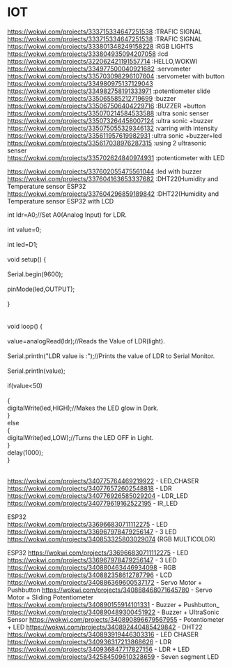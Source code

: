 # IOT

https://wokwi.com/projects/333715334647251538 :TRAFIC SIGNAL<br>
https://wokwi.com/projects/333715334647251538 :TRAFIC SIGNAL<br>
https://wokwi.com/projects/333801348249158228 :RGB LIGHTS<br>
https://wokwi.com/projects/333804935094207058 :lcd<br>
https://wokwi.com/projects/322062421191557714 :HELLO,WOKWI<br>
https://wokwi.com/projects/334977500040921682 :servometer<br>
https://wokwi.com/projects/335703098296107604 :servometer with button<br>
https://wokwi.com/projects/334980975137129043<br>
https://wokwi.com/projects/334982758191333971 :potentiometer slide<br>
https://wokwi.com/projects/335065585212719699 :buzzer<br>
https://wokwi.com/projects/335067506404229716 :BUZZER +button<br>
https://wokwi.com/projects/335070214584533588 :ultra sonic senser<br>
https://wokwi.com/projects/335073264458007124 :ultra sonic +buzzer<br>
https://wokwi.com/projects/335075055329346132 :varring with intensity<br>
https://wokwi.com/projects/335611957619982931 :ultra sonic +buzzer+led<br>
https://wokwi.com/projects/335617038976287315 :using 2 ultrasonic senser<br>
https://wokwi.com/projects/335702624840974931 :potentiometer with LED<br>



https://wokwi.com/projects/337602055475561044 :led with buzzer<br>
https://wokwi.com/projects/337604163653337682 :DHT22(Humidity and Temperature sensor ESP32<br>
https://wokwi.com/projects/337604296859189842 :DHT22(Humidity and Temperature sensor ESP32 with LCD<br>


int ldr=A0;//Set A0(Analog Input) for LDR.<br><br>
 int value=0;<br><br>
 int led=D1;<br><br>
 void setup() {<br><br>
 Serial.begin(9600);<br><br>
 pinMode(led,OUTPUT);<br><br>
 }<br><br>
</br>
     void loop() {<br><br>
     value=analogRead(ldr);//Reads the Value of LDR(light).<br><br>
     Serial.println("LDR value is :");//Prints the value of LDR to Serial Monitor.<br><br>
     Serial.println(value);<br><br>
     if(value<50)<br><br>
       {<br>
         digitalWrite(led,HIGH);//Makes the LED glow in Dark.<br>
       }<br>
       else<br>
       {<br>
         digitalWrite(led,LOW);//Turns the LED OFF in Light.<br>
       }<br>
       delay(1000);<br>
     }<br>
    <br>


https://wokwi.com/projects/340775764469219922 - LED_CHASER<br>
https://wokwi.com/projects/340776572602548818 - LDR<br>
https://wokwi.com/projects/340776926585029204 - LDR_LED<br>
https://wokwi.com/projects/340779619162522195 - IR_LED<br>

ESP32<br>
https://wokwi.com/projects/336966830711112275 - LED<br>
https://wokwi.com/projects/336967978479256147 - 3 LED<br>
https://wokwi.com/projects/340853325803029074 (RGB MULTICOLOR)




ESP32
https://wokwi.com/projects/336966830711112275 - LED
https://wokwi.com/projects/336967978479256147 - 3 LED
https://wokwi.com/projects/340880463446934098 - RGB
https://wokwi.com/projects/340882358612787796 - LCD
https://wokwi.com/projects/340886369600537172 - Servo Motor + Pushbutton
https://wokwi.com/projects/340888468071645780 - Servo Motor + Sliding Potentiometer
https://wokwi.com/projects/340890155914101331 - Buzzer + Pushbutton_
https://wokwi.com/projects/340890489300451922 - Buzzer + UltraSonic Sensor
https://wokwi.com/projects/340890896679567955 - Potentiometer + LED
https://wokwi.com/projects/340892440485429842 - DHT22
https://wokwi.com/projects/340893919446303316 - LED CHASER
https://wokwi.com/projects/340936317213868626 - LDR
https://wokwi.com/projects/340936847717827156 - LDR + LED
https://wokwi.com/projects/342584509610328659 -  Seven segment LED 

